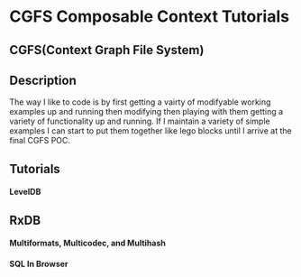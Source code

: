 # CGFS Composable Context Tutorials

## CGFS(Context Graph File System)

## Description

The way I like to code is by first getting a vairty of modifyable working examples up and running then modifying then playing with them getting a variety of functionality up and running. If I maintain a variety of simple examples I can start to put them together like lego blocks until I arrive at the final CGFS POC.

## Tutorials

#### LevelDB

## RxDB

#### Multiformats, Multicodec, and Multihash

#### SQL In Browser
